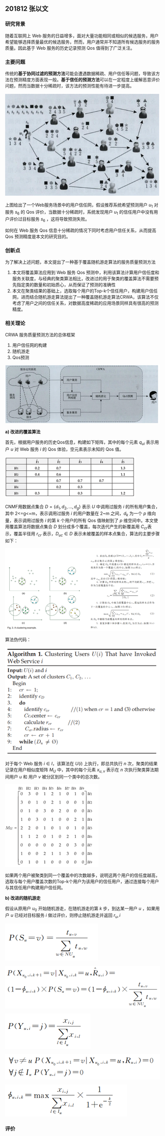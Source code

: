 ## 201812 张以文



### 研究背景

随着互联网上 Web 服务的日益增多，面对大量功能相同或相似的候选服务，用户希望能够选择质量最优的候选服务，然而，用户通常并不知道所有候选服务的服务质量。因此基于 Web 服务的历史记录预测 Qos 值得到了广泛关注。



### 主要问题

传统的**基于协同过滤的预测方法**可能会遭遇数据稀疏、用户信任等问题，导致该方法在预测精度方面表现一般。**基于信任的预测方法**可以在一定程度上缓解恶意评价问题，然而当数据十分稀疏时，该方法的预测性能有待进一步提高。

![image-20211028111716836](image-20211028111716836.png)



上图给出了一个Web服务场景中的用户信任网，假设推荐系统希望预测用户 $u_1$ 对服务 $s_6$ 的 Qos 评价，当数据十分稀疏时，系统发现用户 $u_1$ 的信任用户中没有用户评价过目标服务 $s_6$ ，这将导致预测失败。

如何在 Web 服务 Qos 信息十分稀疏的情况下同时考虑用户信任关系，从而提高 Qos 预测精度是本文的研究目的。



### 创新点

为了解决上述问题，本文提出了一种基于覆盖随机游走算法的服务质量预测方法

1. 本文将覆盖算法应用到 Web 服务 Qos 预测中，利用该算法计算用户信任度和服务关联度，与经典的聚类算法相比，改进过的用于聚类的覆盖算法不需要预先指定类的数量和初始质心，从而保证了预测的准确性
2. 本文在聚类结果的基础上，选取每个用户的Top-k个信任用户，构建用户信任网，进而结合随机游走算法提出了一种覆盖随机游走算法CRWA，该算法不仅考虑了用户之间的信任关系，对数据高度稀疏的应用场景同样具有很高的预测精度。



### 相关理论

CRWA 服务质量预测方法的总体框架

1. 用户信任网的构建
2. 随机游走
3. Qos预测

![image-20211028113738298](image-20211028113738298.png)



**a) 改进的覆盖算法**

首先，根据用户服务的历史Qos信息，构建如下矩阵，其中的每个元素 $q_{ui}$ 表示用户 $u$ 对 Web 服务 $i$ 的 Qos 体验，空元素表示未知的 Qos 值。

![image-20211028114502791](image-20211028114502791.png)



CNMF用数据点集合 $D = \{d_1, d_2, ..., d_g\}$ 表示 $U$ 中调用过服务 $i$ 的所有用户集合，其中  2<=g<=m，表示调用过服务 $i$ 的用户数量在 2~m 之间，$d_k$ 为一个 $p$ 维向量，表示调用过服务 $i$ 的第 $k$ 个用户的所有 Qos 值映射到了 $p$ 维空间中。本文使用覆盖算法将数据点集合 $D$ 划分成多个覆盖，每次迭代产生的新覆盖用 $C_{cr}$表示，覆盖半径用 $r_{cr}$ 表示，$D_{uc} \in D$ 表示未被覆盖的样本点集合，算法的主要步骤如下：

![image-20211028130826400](image-20211028130826400.png)



算法伪代码：

![image-20211028130359845](image-20211028130359845.png)



对于每个 Web 服务 $i \in I$，该算法在 $U(i)$ 上执行，即总共执行 $n$ 次，聚类的结果记录在用户相似度矩阵 $M_U$ 中，其中的每个元素 $x_{u,v}$ 表示在 $n$ 次执行聚类算法期间用户 $u$ 和 用户 $v$ 被分区到同一个类中的总次数。

![image-20211028131255946](image-20211028131255946.png)



如果两个用户被聚类到同一个覆盖中的次数越多，说明这两个用户的信任度越高，选取与每个用户覆盖次数的Top-k个用户为该用户的信任用户，通过连接每个用户与其信任用户构建用户信任网。



**b) 改进的随机游走**

假设从原用户 $u_0$ 开始随机游走，在随机游走的第 $k$ 步，到达某一用户 $u$ ，如果用户 $u$ 已经对目标服务 $i$ 做过评价，则停止随机游走并返回 $r_u,i$

![image-20211104143012866](image-20211104143012866.png)

![image-20211104143036305](image-20211104143036305.png)

![image-20211104143050419](image-20211104143050419.png)

![image-20211104143103009](image-20211104143103009.png)

![image-20211104143113223](image-20211104143113223.png)

### 评价



